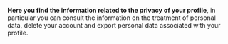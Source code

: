 **Here you find the information related to the privacy of your profile**, in particular you can consult the information on the treatment of personal data, delete your account and export personal data associated with your profile.
